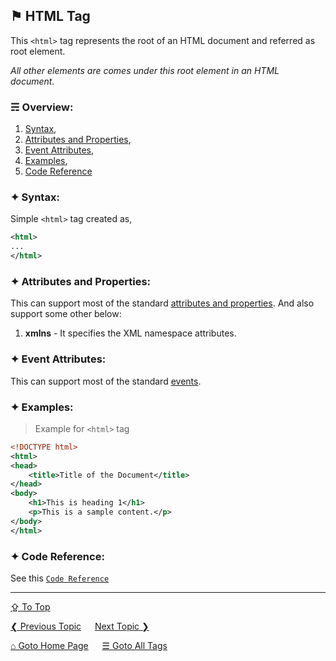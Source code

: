 ## &#9873; HTML Tag
This `<html>` tag represents the root of an HTML document and referred as root element.

*All other elements are comes under this root element in an HTML document.*

### &#9780; Overview:
1. [Syntax](#-syntax),
2. [Attributes and Properties](#-attributes-and-properties),
3. [Event Attributes](#-event-attributes),
4. [Examples](#-examples),
5. [Code Reference](#-code-reference)

### &#10022; Syntax:
Simple `<html>` tag created as, 
```xml
<html>
...
</html>
```

### &#10022; Attributes and Properties:
This can support most of the standard [attributes and properties](../docs/attributes-and-properties.md).
And also support some other below:
1. **xmlns** - It specifies the XML namespace attributes.

### &#10022; Event Attributes:
This can support most of the standard [events](../docs/events.md).

### &#10022; Examples:
> Example for `<html>` tag
```xml
<!DOCTYPE html>
<html>
<head>
	<title>Title of the Document</title>
</head>
<body>
	<h1>This is heading 1</h1>
	<p>This is a sample content.</p>
</body>
</html>
```

### &#10022; Code Reference:
See this [`Code Reference`](../code/html-tag.html)

---
[&#8682; To Top](#-html-tag)

[&#10094; Previous Topic](./hr-tag.md) &emsp; [Next Topic &#10095;](./i-tag.md)

[&#8962; Goto Home Page](../README.md) &emsp; [&#9776; Goto All Tags](../all-tags.md)